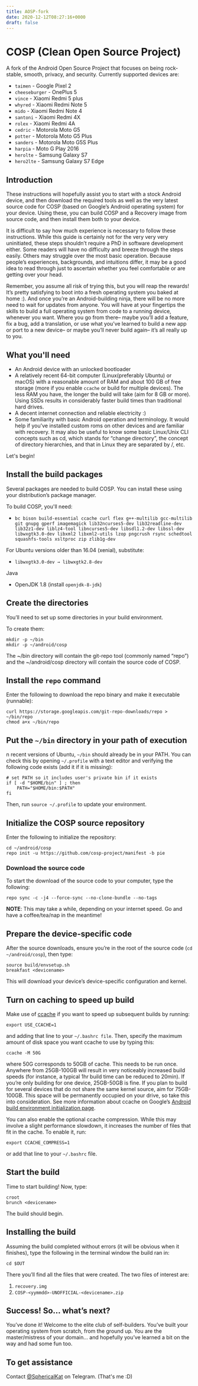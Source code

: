 ```yaml
---
title: AOSP-fork
date: 2020-12-12T08:27:16+0000
draft: false
---
```

# COSP (Clean Open Source Project) #
A fork of the Android Open Source Project that focuses on being rock-stable, smooth, privacy, and security. Currently supported devices are:
* `taimen` - Google Pixel 2
* `cheeseburger` - OnePlus 5
* `vince` - Xiaomi Redmi 5 plus
* `whyred` - Xiaomi Redmi Note 5
* `mido` - Xiaomi Redmi Note 4
* `santoni` - Xiaomi Redmi 4X
* `rolex` - Xiaomi Redmi 4A
* `cedric` - Motorola Moto G5
* `potter` - Motorola Moto G5 Plus
* `sanders` - Motorola Moto G5S Plus
* `harpia` - Moto G Play 2016
* `herolte` - Samsung Galaxy S7
* `hero2lte` - Samsung Galaxy S7 Edge


## Introduction ##
These instructions will hopefully assist you to start with a stock Android device, and then download the required tools as well as the very latest source code for COSP (based on Google’s Android operating system) for your device. Using these, you can build COSP and a Recovery image from source code, and then install them both to your device.

It is difficult to say how much experience is necessary to follow these instructions. While this guide is certainly not for the very very very uninitiated, these steps shouldn’t require a PhD in software development either. Some readers will have no difficulty and breeze through the steps easily. Others may struggle over the most basic operation. Because people’s experiences, backgrounds, and intuitions differ, it may be a good idea to read through just to ascertain whether you feel comfortable or are getting over your head.

Remember, you assume all risk of trying this, but you will reap the rewards! It’s pretty satisfying to boot into a fresh operating system you baked at home :). And once you’re an Android-building ninja, there will be no more need to wait for updates from anyone. You will have at your fingertips the skills to build a full operating system from code to a running device, whenever you want. Where you go from there– maybe you’ll add a feature, fix a bug, add a translation, or use what you’ve learned to build a new app or port to a new device– or maybe you’ll never build again– it’s all really up to you.


## What you'll need ##
* An Android device with an unlocked bootloader
* A relatively recent 64-bit computer (Linux(preferably Ubuntu) or macOS) with a reasonable amount of RAM and about 100 GB of free storage (more if you enable `ccache` or build for multiple devices). The less RAM you have, the longer the build will take (aim for 8 GB or more). Using SSDs results in considerably faster build times than traditional hard drives.
* A decent internet connection and reliable electricity :)
* Some familiarity with basic Android operation and terminology. It would help if you’ve installed custom roms on other devices and are familiar with recovery. It may also be useful to know some basic Linux/Unix CLI concepts such as cd, which stands for “change directory”, the concept of directory hierarchies, and that in Linux they are separated by /, etc.

Let's begin!

## Install the build packages ##
Several packages are needed to build COSP. You can install these using your distribution’s package manager.

To build COSP, you'll need:
* ```bc bison build-essential ccache curl flex g++-multilib gcc-multilib git gnupg gperf imagemagick lib32ncurses5-dev lib32readline-dev lib32z1-dev liblz4-tool libncurses5-dev libsdl1.2-dev libssl-dev libwxgtk3.0-dev libxml2 libxml2-utils lzop pngcrush rsync schedtool squashfs-tools xsltproc zip zlib1g-dev```

For Ubuntu versions older than 16.04 (xenial), substitute:
* ```libwxgtk3.0-dev → libwxgtk2.8-dev```

Java
* OpenJDK 1.8 (install `openjdk-8-jdk`)

## Create the directories ##
You’ll need to set up some directories in your build environment.

To create them:
```
mkdir -p ~/bin
mkdir -p ~/android/cosp
```

The ~/bin directory will contain the git-repo tool (commonly named “repo”) and the ~/android/cosp directory will contain the source code of COSP.

## Install the `repo` command ##
Enter the following to download the repo binary and make it executable (runnable):
```
curl https://storage.googleapis.com/git-repo-downloads/repo > ~/bin/repo
chmod a+x ~/bin/repo
```

## Put the `~/bin` directory in your path of execution ##
n recent versions of Ubuntu, `~/bin` should already be in your PATH. You can check this by opening `~/.profile` with a text editor and verifying the following code exists (add it if it is missing):
```
# set PATH so it includes user's private bin if it exists
if [ -d "$HOME/bin" ] ; then
    PATH="$HOME/bin:$PATH"
fi
```

Then, run `source ~/.profile` to update your environment.

## Initialize the COSP source repository ##

Enter the following to initialize the repository:
```
cd ~/android/cosp
repo init -u https://github.com/cosp-project/manifest -b pie
```


### Download the source code ###
To start the download of the source code to your computer, type the following:
```
repo sync -c -j4 --force-sync --no-clone-bundle --no-tags
```
**NOTE**: This may take a while, depending on your internet speed. Go and have a coffee/tea/nap in the meantime!


## Prepare the device-specific code ##
After the source downloads, ensure you’re in the root of the source code (`cd ~/android/cosp`), then type:
```
source build/envsetup.sh
breakfast <devicename>
```

This will download your device’s device-specific configuration and kernel.


## Turn on caching to speed up build ##
Make use of [ccache](https://ccache.samba.org/) if you want to speed up subsequent builds by running:
```
export USE_CCACHE=1
```

and adding that line to your `~/.bashrc file`. Then, specify the maximum amount of disk space you want ccache to use by typing this:
```
ccache -M 50G
```

where 50G corresponds to 50GB of cache. This needs to be run once. Anywhere from 25GB-100GB will result in very noticeably increased build speeds (for instance, a typical 1hr build time can be reduced to 20min). If you’re only building for one device, 25GB-50GB is fine. If you plan to build for several devices that do not share the same kernel source, aim for 75GB-100GB. This space will be permanently occupied on your drive, so take this into consideration. See more information about ccache on Google’s [Android build environment initialization page](https://source.android.com/source/initializing.html#setting-up-ccache).

You can also enable the optional ccache compression. While this may involve a slight performance slowdown, it increases the number of files that fit in the cache. To enable it, run:
```
export CCACHE_COMPRESS=1
```
or add that line to your `~/.bashrc` file.

## Start the build ##

Time to start building! Now, type:
```
croot
brunch <devicename>
```

The build should begin.

## Installing the build ##

Assuming the build completed without errors (it will be obvious when it finishes), type the following in the terminal window the build ran in:
```
cd $OUT
```

There you’ll find all the files that were created. The two files of interest are:
1. `recovery.img`
2. `COSP-<yymmdd>-UNOFFICIAL-<devicename>.zip`

## Success! So… what’s next? ##
You’ve done it! Welcome to the elite club of self-builders. You’ve built your operating system from scratch, from the ground up. You are the master/mistress of your domain… and hopefully you’ve learned a bit on the way and had some fun too.

## To get assistance ##
Contact [@SphericalKat](https://t.me/sphericalkat) on Telegram. (That's me :D)
